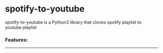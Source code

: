 # spotify-to-youtube

spotify-to-youtube is a Python3 library that clones spotify playlist to youtube playlist

### Features:

---
